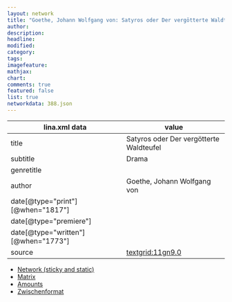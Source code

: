 ```yaml
---
layout: network
title: "Goethe, Johann Wolfgang von: Satyros oder Der vergötterte Waldteufel (1773)"
author:
description:
headline:
modified:
category:
tags:
imagefeature: 
mathjax: 
chart: 
comments: true
featured: false
list: true
networkdata: 388.json
---
```

lina.xml data  | value
------------- | -------------
title|Satyros oder Der vergötterte Waldteufel
subtitle|Drama
genretitle|
author|Goethe, Johann Wolfgang von
date[@type="print"][@when="1817"]|
date[@type="premiere"]|
date[@type="written"][@when="1773"]|
source|[textgrid:11gn9.0](https://textgridlab.org/1.0/tgcrud-public/rest/textgrid:11gn9.0/data)



* [Network (sticky and static)](/network388)
* [Matrix](/matrix388)
* [Amounts](/amounts388)
* [Zwischenformat](/lina388 )
